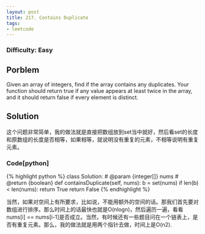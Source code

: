 ```yaml
---
layout: post
title: 217. Contains Duplicate
tags:
- leetcode
---
```

### Difficulty: Easy

## Porblem

Given an array of integers, find if the array contains any duplicates. Your function should return true if any value appears at least twice in the array, and it should return false if every element is distinct.


## Solution

这个问题非常简单，我的做法就是直接把数组放到set当中就好，然后看set的长度和原数组的长度是否相等，如果相等，就说明没有重复的元素，不相等说明有重复元素。

### Code[python]

{% highlight python %}
class Solution:
    # @param {integer[]} nums
    # @return {boolean}
    def containsDuplicate(self, nums):
        b = set(nums)
        if len(b) < len(nums):
            return True
        return False
{% endhighlight %}

当然，如果对空间上有所要求，比如说，不能用额外的空间的话。那我们首先要对数组进行排序。那么时间上的话最快也就是O(nlogn)，然后遍历一遍，看看nums[i] == nums[i-1]是否成立。当然，有时候还有一些题目问在一个链表上，是否有重复元素。那么，我的做法就是用两个指针去做，时间上是O(n2).
